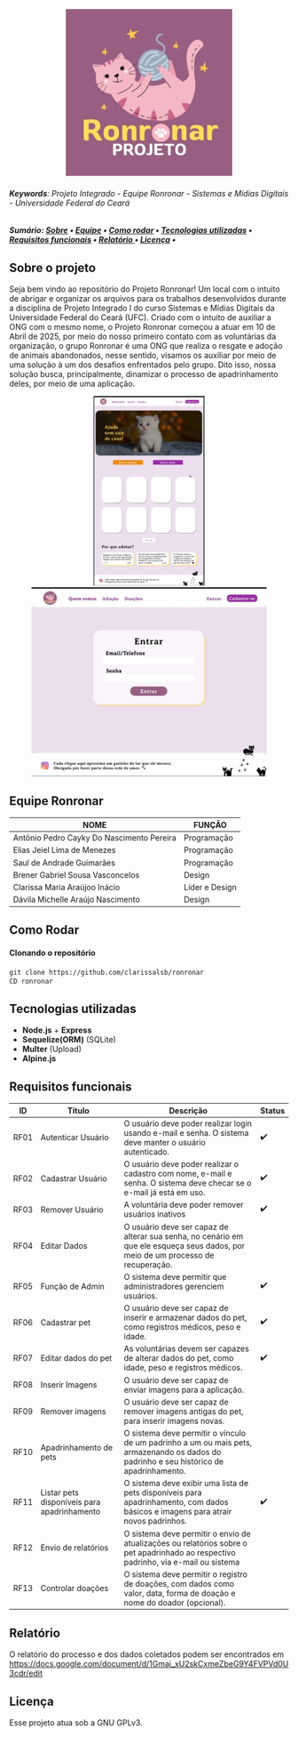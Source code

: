 <div align="center" name="inicio">
 <a href="*"><img title="Logo Projeto Ronronar" src="Imagens/Logo Projeto Ronronar.jpg" style="width:300px;" />
 </a>
</div>

###### **Keywords**: Projeto Integrado - Equipe Ronronar - Sistemas e Mídias Digitais - Universidade Federal do Ceará

<h5>
    Sumário:
    <a href="#sobre">Sobre</a> •
    <a href="#equipe">Equipe</a> •
    <a href="#rodar">Como rodar</a> •
    <a href="#tecnologias">Tecnologias utilizadas</a> •
    <a href="#requisitos">Requisitos funcionais</a> •
    <a href="#documento">Relatório </a> •
    <a href="#license"> Licença</a> • 
</h5>

<a name="sobre"></a>

 ## Sobre o projeto

 Seja bem vindo ao repositório do Projeto Ronronar! Um local com o intuito de abrigar e organizar os arquivos para os trabalhos desenvolvidos durante a disciplina de Projeto Integrado I do curso Sistemas e Mídias Digitais da Universidade Federal do Ceará (UFC). Criado com o intuito de auxiliar a ONG com o mesmo nome, o Projeto Ronronar começou a atuar em 10 de Abril de 2025, por meio do nosso primeiro contato com as voluntárias da organização, o grupo Ronronar é uma ONG que realiza o resgate e adoção de animais abandonados, nesse sentido, visamos os auxiliar por meio de uma solução à um dos desafios enfrentados pelo grupo. Dito isso, nossa solução busca, principalmente, dinamizar o processo de apadrinhamento deles, por meio de uma aplicação.

 <div align="center" name="mockups">
  <a href="*"><img title="rascunho da homepage"src="Imagens/Homepage rascunho.jpeg" style="width:200px;"></a>
  <a href="*"><img title="rascunho do login"src="Imagens/Login rascunho.jpeg" style="height:340px;"></a>
 </div>

<a name="equipe"></a>

 ## Equipe Ronronar

 | NOME                                     | FUNÇÃO                 |
 | -----------------------------------------| -----------------------|
 | Antônio Pedro Cayky Do Nascimento Pereira| Programação            |
 | Elias Jeiel Lima de Menezes              | Programação            |
 | Saul de Andrade Guimarães                | Programação            |
 | Brener Gabriel Sousa Vasconcelos         | Design                 |
 | Clarissa Maria Araújoo Inácio            | Líder e Design         |
 | Dávila Michelle Araújo Nascimento        | Design                 |

<a name="rodar"></a>

## Como Rodar

#### Clonando o repositório
```
git clone https://github.com/clarissalsb/ronronar
CD ronronar
```

<a name="tecnologias"></a>

 ## Tecnologias utilizadas

 * **Node.js** + **Express**
 * **Sequelize(ORM)** (SQLite)
 * **Multer** (Upload)
 * **Alpine.js**

<a name="requisitos"></a>

 ## Requisitos funcionais

 |  ID  |           Título            |    Descrição     | Status |
 |------|-----------------------------|------------------|--------|
 | RF01 | Autenticar Usuário          |O usuário deve poder realizar login usando e-mail e senha. O sistema deve manter o usuário autenticado.                  |    ✔️    |
 | RF02 | Cadastrar Usuário           |O usuário deve poder realizar o cadastro com nome, e-mail e senha. O sistema deve checar se o e-mail já está em uso.                  |    ✔️    |
 | RF03 | Remover Usuário             |A voluntária deve poder remover usuários inativos          |    ✔️    |
 | RF04 | Editar Dados                |O usuário deve ser capaz de alterar sua senha, no cenário em que ele esqueça seus dados, por meio de um processo de recuperação.                  |        |
 | RF05 | Função de Admin               |O sistema deve permitir que administradores gerenciem usuários.                  |    ✔️    |
 | RF06 | Cadastrar pet             |O usuário deve ser capaz de inserir e armazenar dados do pet, como registros médicos, peso e idade.                  |    ✔️    |
 | RF07 | Editar dados do pet            |As voluntárias devem ser capazes de alterar dados do pet, como idade, peso e registros médicos.              |    ✔️    |
 | RF08 | Inserir Imagens            |O usuário deve ser capaz de enviar imagens para a aplicação.                |        |
 | RF09 | Remover imagens         |O usuário deve ser capaz de remover imagens antigas do pet, para inserir imagens novas.                  |        |
 | RF10 | Apadrinhamento de pets             |O sistema deve permitir o vínculo de um padrinho a um ou mais pets, armazenando os dados do padrinho e seu histórico de apadrinhamento.                     |        |
 | RF11 | Listar pets disponíveis para apadrinhamento      |O sistema deve exibir uma lista de pets disponíveis para apadrinhamento, com dados básicos e imagens para atrair novos padrinhos.                    |    ✔️    |
 | RF12 | Envio de relatórios         |O sistema deve permitir o envio de atualizações ou relatórios sobre o pet apadrinhado ao respectivo padrinho, via e-mail ou sistema                    |        |          
 | RF13 | Controlar doações      | O sistema deve permitir o registro de doações, com dados como valor, data, forma de doação e nome do doador (opcional).                    |        |                   

<a name="documento"></a>

## Relatório

O relatório do processo e dos dados coletados podem ser encontrados em 
https://docs.google.com/document/d/1Gmaj_xU2skCxmeZbeG9Y4FVPVd0U3cdr/edit

<a name="license"></a>

## Licença

Esse projeto atua sob a GNU GPLv3.
